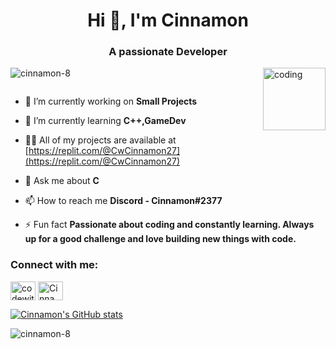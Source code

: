 <h1 align="center">Hi 👋, I'm Cinnamon</h1>
<h3 align="center">A passionate Developer</h3>
<img align="right" alt="coding" width= "100" src = "https://user-images.githubusercontent.com/55389276/140866485-8fb1c876-9a8f-4d6a-98dc-08c4981eaf70.gif">
<p align="left"> <img src="https://komarev.com/ghpvc/?username=cinnamon-8&label=Profile%20views&color=0e75b6&style=flat" alt="cinnamon-8" /> </p>

<p align="left"> <a href="https://twitter.com/" target="blank"><img src="https://img.shields.io/twitter/follow/?logo=twitter&style=for-the-badge" alt="" /></a> </p>

- 🔭 I’m currently working on **Small Projects**

- 🌱 I’m currently learning **C++,GameDev**

- 👨‍💻 All of my projects are available at [https://replit.com/@CwCinnamon27](https://replit.com/@CwCinnamon27)

- 💬 Ask me about **C**

- 📫 How to reach me **Discord - Cinnamon#2377**

- ⚡ Fun fact **Passionate about coding and constantly learning. Always up for a good challenge and love building new things with code.**

<h3 align="left">Connect with me:</h3>
<p align="left">
<a href="https://www.youtube.com/c/codewithcinnamon" target="blank"><img align="center" src="https://raw.githubusercontent.com/rahuldkjain/github-profile-readme-generator/master/src/images/icons/Social/youtube.svg" alt="codewithcinnamon" height="30" width="40" /></a>
<a href="https://discord.gg/Cinnamon#2377" target="blank"><img align="center" src="https://raw.githubusercontent.com/rahuldkjain/github-profile-readme-generator/master/src/images/icons/Social/discord.svg" alt="Cinnamon#2377" height="30" width="40" /></a>
</p>



[![Cinnamon's GitHub stats](https://github-readme-stats.vercel.app/api?username=Cinnamon-8&count_private=true&show_icons=true&theme=radical)](https://github.com/Cinnamon-8)

<p><img align="center" src="https://github-readme-streak-stats.herokuapp.com/?user=cinnamon-8&" alt="cinnamon-8" /></p>
